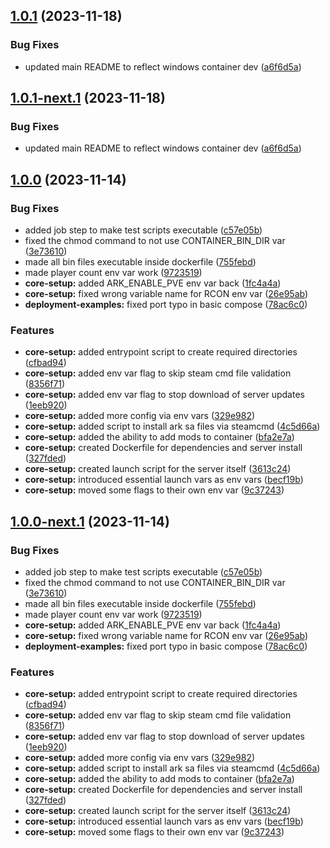 ## [1.0.1](https://github.com/Johnny-Knighten/ark-sa-server/compare/1.0.0...1.0.1) (2023-11-18)


### Bug Fixes

* updated main README to reflect windows container dev ([a6f6d5a](https://github.com/Johnny-Knighten/ark-sa-server/commit/a6f6d5a03ceaf7cc8079d58d0f8644d8515de62f))

## [1.0.1-next.1](https://github.com/Johnny-Knighten/ark-sa-server/compare/1.0.0...1.0.1-next.1) (2023-11-18)


### Bug Fixes

* updated main README to reflect windows container dev ([a6f6d5a](https://github.com/Johnny-Knighten/ark-sa-server/commit/a6f6d5a03ceaf7cc8079d58d0f8644d8515de62f))

## [1.0.0](https://github.com/Johnny-Knighten/ark-sa-server/compare/...1.0.0) (2023-11-14)


### Bug Fixes

* added job step to make test scripts executable ([c57e05b](https://github.com/Johnny-Knighten/ark-sa-server/commit/c57e05b8a6dd58d57f8e5bf1bab5aff69d0827e4))
* fixed the chmod command to not use CONTAINER_BIN_DIR var ([3e73610](https://github.com/Johnny-Knighten/ark-sa-server/commit/3e73610fca53cf712a69a4aab8916f9d564c64ff))
* made all bin files executable inside dockerfile ([755febd](https://github.com/Johnny-Knighten/ark-sa-server/commit/755febd5c6db93f1979384869e0b088721831998))
* made player count env var work ([9723519](https://github.com/Johnny-Knighten/ark-sa-server/commit/9723519a3d692cad7b40f539a5ed521df7cd9538))
* **core-setup:** added ARK_ENABLE_PVE env var back ([1fc4a4a](https://github.com/Johnny-Knighten/ark-sa-server/commit/1fc4a4a3659277c9c07cf18e739e8341f9b56305))
* **core-setup:** fixed wrong variable name for RCON env var ([26e95ab](https://github.com/Johnny-Knighten/ark-sa-server/commit/26e95abc88c8aeb387b8be4ba4918f260d0af577))
* **deployment-examples:** fixed port typo in basic compose ([78ac6c0](https://github.com/Johnny-Knighten/ark-sa-server/commit/78ac6c0bb93ffbd3c9ed986be2db5bbfd3195a2d))


### Features

* **core-setup:** added entrypoint script to create required directories ([cfbad94](https://github.com/Johnny-Knighten/ark-sa-server/commit/cfbad942cbf4e4c0f5d373ae7f0b26121374c0d6))
* **core-setup:** added env var flag to skip steam cmd file validation ([8356f71](https://github.com/Johnny-Knighten/ark-sa-server/commit/8356f715d6a970813ad1243c9985bc7a262da4d8))
* **core-setup:** added env var flag to stop download of server updates ([1eeb920](https://github.com/Johnny-Knighten/ark-sa-server/commit/1eeb920c6ebee9c4939b52bc798db6b938fa906b))
* **core-setup:** added more config via env vars ([329e982](https://github.com/Johnny-Knighten/ark-sa-server/commit/329e9825c181c2b64f5fa36029695e2902a4ae47))
* **core-setup:** added script to install ark sa files via steamcmd ([4c5d66a](https://github.com/Johnny-Knighten/ark-sa-server/commit/4c5d66aa2a6710c7c51b6cb8d51cc8ed5409d803))
* **core-setup:** added the ability to add mods to container ([bfa2e7a](https://github.com/Johnny-Knighten/ark-sa-server/commit/bfa2e7ad7b9e81c29ff326b620adda334f5d2e84))
* **core-setup:** created Dockerfile for dependencies and server install ([327fded](https://github.com/Johnny-Knighten/ark-sa-server/commit/327fded783c918499e1d378f0e95070e3c17a3f5))
* **core-setup:** created launch script for the server itself ([3613c24](https://github.com/Johnny-Knighten/ark-sa-server/commit/3613c24469b2ffb5d96b4bc39a9a8dd9f7a29ecc))
* **core-setup:** introduced essential launch vars as env vars ([becf19b](https://github.com/Johnny-Knighten/ark-sa-server/commit/becf19b42cba252db59c81a8a2be521914a5d14c))
* **core-setup:** moved some flags to their own env var ([9c37243](https://github.com/Johnny-Knighten/ark-sa-server/commit/9c3724324267a141930de174b52c48d49e3ab27f))

## [1.0.0-next.1](https://github.com/Johnny-Knighten/ark-sa-server/compare/...1.0.0-next.1) (2023-11-14)


### Bug Fixes

* added job step to make test scripts executable ([c57e05b](https://github.com/Johnny-Knighten/ark-sa-server/commit/c57e05b8a6dd58d57f8e5bf1bab5aff69d0827e4))
* fixed the chmod command to not use CONTAINER_BIN_DIR var ([3e73610](https://github.com/Johnny-Knighten/ark-sa-server/commit/3e73610fca53cf712a69a4aab8916f9d564c64ff))
* made all bin files executable inside dockerfile ([755febd](https://github.com/Johnny-Knighten/ark-sa-server/commit/755febd5c6db93f1979384869e0b088721831998))
* made player count env var work ([9723519](https://github.com/Johnny-Knighten/ark-sa-server/commit/9723519a3d692cad7b40f539a5ed521df7cd9538))
* **core-setup:** added ARK_ENABLE_PVE env var back ([1fc4a4a](https://github.com/Johnny-Knighten/ark-sa-server/commit/1fc4a4a3659277c9c07cf18e739e8341f9b56305))
* **core-setup:** fixed wrong variable name for RCON env var ([26e95ab](https://github.com/Johnny-Knighten/ark-sa-server/commit/26e95abc88c8aeb387b8be4ba4918f260d0af577))
* **deployment-examples:** fixed port typo in basic compose ([78ac6c0](https://github.com/Johnny-Knighten/ark-sa-server/commit/78ac6c0bb93ffbd3c9ed986be2db5bbfd3195a2d))


### Features

* **core-setup:** added entrypoint script to create required directories ([cfbad94](https://github.com/Johnny-Knighten/ark-sa-server/commit/cfbad942cbf4e4c0f5d373ae7f0b26121374c0d6))
* **core-setup:** added env var flag to skip steam cmd file validation ([8356f71](https://github.com/Johnny-Knighten/ark-sa-server/commit/8356f715d6a970813ad1243c9985bc7a262da4d8))
* **core-setup:** added env var flag to stop download of server updates ([1eeb920](https://github.com/Johnny-Knighten/ark-sa-server/commit/1eeb920c6ebee9c4939b52bc798db6b938fa906b))
* **core-setup:** added more config via env vars ([329e982](https://github.com/Johnny-Knighten/ark-sa-server/commit/329e9825c181c2b64f5fa36029695e2902a4ae47))
* **core-setup:** added script to install ark sa files via steamcmd ([4c5d66a](https://github.com/Johnny-Knighten/ark-sa-server/commit/4c5d66aa2a6710c7c51b6cb8d51cc8ed5409d803))
* **core-setup:** added the ability to add mods to container ([bfa2e7a](https://github.com/Johnny-Knighten/ark-sa-server/commit/bfa2e7ad7b9e81c29ff326b620adda334f5d2e84))
* **core-setup:** created Dockerfile for dependencies and server install ([327fded](https://github.com/Johnny-Knighten/ark-sa-server/commit/327fded783c918499e1d378f0e95070e3c17a3f5))
* **core-setup:** created launch script for the server itself ([3613c24](https://github.com/Johnny-Knighten/ark-sa-server/commit/3613c24469b2ffb5d96b4bc39a9a8dd9f7a29ecc))
* **core-setup:** introduced essential launch vars as env vars ([becf19b](https://github.com/Johnny-Knighten/ark-sa-server/commit/becf19b42cba252db59c81a8a2be521914a5d14c))
* **core-setup:** moved some flags to their own env var ([9c37243](https://github.com/Johnny-Knighten/ark-sa-server/commit/9c3724324267a141930de174b52c48d49e3ab27f))
